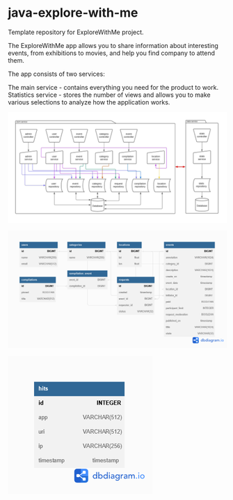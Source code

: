 # java-explore-with-me
Template repository for ExploreWithMe project.

The ExploreWithMe app allows you to share information about interesting events, from exhibitions to movies, and help you find company to attend them.

The app consists of two services:

The main service - contains everything you need for the product to work.
Statistics service - stores the number of views and allows you to make various selections to analyze how the application works. 

![Service architecture](/architecture.jpg)

![Main service database](/er-ewm-service.png)

![Statistics service database](/er-stats-service.png)
